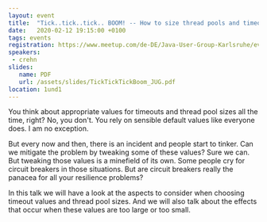 ```yaml
---
layout: event
title:  "Tick..tick..tick.. BOOM! -- How to size thread pools and timeouts without getting caught in an explosion"
date:   2020-02-12 19:15:00 +0100
tags: events
registration: https://www.meetup.com/de-DE/Java-User-Group-Karlsruhe/events/268197841
speakers:
 - crehn
slides:
   name: PDF
   url: /assets/slides/TickTickTickBoom_JUG.pdf
location: 1und1
---
```


You think about appropriate values for timeouts and thread pool sizes all the time, right? No, you don't. You rely on sensible default values like everyone does. I am no exception.

But every now and then, there is an incident and people start to tinker. Can we mitigate the problem by tweaking some of these values? Sure we can. But tweaking those values is a minefield of its own. Some people cry for circuit breakers in those situations. But are circuit breakers really the panacea for all your resilience problems?

In this talk we will have a look at the aspects to consider when choosing timeout values and thread pool sizes. And we will also talk about the effects that occur when these values are too large or too small.